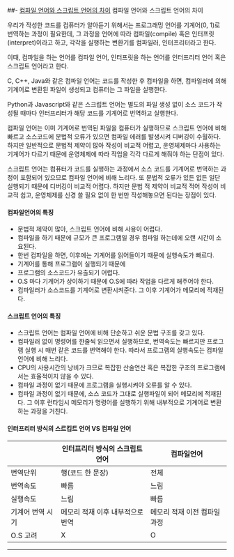 ##- [컴파일 언어와 스크립트 언어의 차이](#컴파일-언어와-스크립트-언어의-차이)
 컴파일 언어와 스크립트 언어의 차이


우리가 작성한 코드를 컴퓨터가 알아듣기 위해서는 프로그래밍 언어를 기계어(0, 1)로 번역하는 과정이 필요한데, 그 과정을 언어에 따라 컴파일(compile) 혹은 인터프릿(interpret)이라고 하고, 각각을 실행하는 변환기를 컴파일러, 인터프리터라고 한다.


이때, 컴파일을 하는 언어를 컴파일 언어, 인터프릿을 하는 언어를 인터프리터 언어 혹은 스크립트 언어라고 한다.


C, C++, Java와 같은 컴파일 언어는 코드를 작성한 후 컴파일을 하면, 컴파일러에 의해 기계어로 변환된 파일이 생성되고 컴퓨터는 그 파일을 실행한다.


Python과 Javascript와 같은 스크립트 언어는 별도의 파일 생성 없이 소스 코드가 작성될 때마다 인터프리터가 해당 코드를 기계어로 번역하고 실행한다.


컴파일 언어는 이미 기계어로 번역된 파일을 컴퓨터가 실행하므로 스크립트 언어에 비해 빠르고 소스코드에 문법적 오류가 있으면 컴파일 에러를 발생시켜 디버깅이 수월하다. 하지만 일반적으로 문법적 제약이 많아 작성이 비교적 어렵고, 운영체제마다 사용하는 기계어가 다르기 때문에 운영체제에 따라 작업을 각각 다르게 해줘야 하는 단점이 있다.


스크립트 언어는 컴퓨터가 코드를 실행하는 과정에서 소스 코드를 기계어로 번역하는 과정이 포함되어 있으므로 컴파일 언어에 비해 느리다. 또 문법적 오류가 있든 없든 일단 실행되기 때문에 디버깅이 비교적 어렵다. 하지만 문법 적 제약이 비교적 적어 작성이 비교적 쉽고, 운영체제를 신경 쓸 필요 없이 한 번만 작성해놓으면 된다는 장점이 있다.



#### 컴파일언어의 특징
- 문법적 제약이 많아, 스크립트 언어에 비해 사용이 어렵다.
- 컴파일을 하기 때문에 규모가 큰 프로그램일 경우 컴파일 하는데에 오랜 시간이 소요된다.
- 한번 컴파일을 하면, 이후에는 기계어를 읽어들이기 때문에 실행속도가 빠르다.
- 기계어를 통해 프로그램이 실행되기 때문에 
- 프로그램의 소스코드가 유출되기 어렵다.
- O.S 마다 기계어가 상이하기 때문에 O.S에 따라 작업을 다르게 해주어야 한다.
- 컴파일러가 소스코드를 기계어로 변환시켜준다. 그 이후 기계어가 메모리에 적재된다.



#### 스크립트 언어의 특징
- 스크립트 언어는 컴파일 언어에 비해 단순하고 쉬운 문법 구조를 갖고 있다.
- 컴파일러 없이 명령어를 한줄씩 읽으면서 실행하므로, 번역속도는 빠르지만 프로그램 실행 시 매번 같은 코드를 번역해야 한다. 따라서 프로그램의 실행속도는 컴파일 언어에 비해 느리다.
- CPU의 사용시간의 낭비가 크므로 복잡한 산술연산 혹은 복잡한 구조의 프로그램에서는 효율적이지 않을 수 있다.
- 컴파일 과정이 없기 때문에 프로그램을 실행시켜야 오류를 알 수 있다.
- 컴파일 과정이 없기 때문에, 소스 코드가 그대로 실행파일이 되어 메모리에 적재된다. 그 이후 런타임시 메모리가 명령어를 실행하기 위해 내부적으로 기계어로 변환하는 과정을 거친다.

 
#### 인터프리터 방식의 스르킵트 언어 VS 컴파일 언어
||인터프리터 방식의 스크립트 언어|컴파일언어|
|------|---|---|
|번역단위|행(코드 한 문장)| 전체|
|번역속도|빠름|느림|
|실행속도|느림|빠름|
|기계어 번역 시기|메모리 적재 이후 내부적으로번역|메모리 적재 이전 컴파일 과정|
|O.S 고려|X|O|
<hr/>